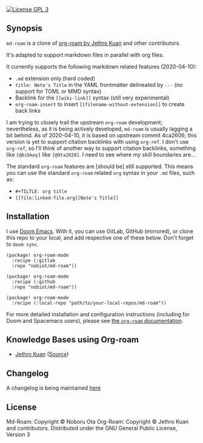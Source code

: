 [![License GPL 3][badge-license]](http://www.gnu.org/licenses/gpl-3.0.txt)
## Synopsis

`md-roam` is a clone of [org-roam by Jethro
Kuan](https://github.com/jethrokuan/org-roam) and other contributors. 

It's adapted to support markdown files in parallel with org files.

It currently supports the following markdown related features (2020-04-10):

- `.md` extension only.(hard coded)
- `title: Note's Title` in the YAML frontmatter delineated by `---` (no support
  for TOML or MMD syntax)
- Backlink for the `[[wiki-link]]` syntax (still very experimental)
- `org-roam-insert` to insert `[[filename-without-extension]]` to create back
  links
  
I am trying to closely trail the upstream `org-roam` development; nevertheless,
  as it is being actively developed, `md-roam` is usually lagging a bit behind.
  As of 2020-04-10, it is based on upstream commit 4ca2606; this version is yet
  to support citation backlinks with using `org-ref`. I don't use `org-ref`, so
  I'll think of another way to support citation backlinks, something like `[@bibkey]` like
  `[@Ota2020]`. I need to see where my skill boundaries are... 


The standard `org-roam` features are [should be] still supported. This means you can use 
the standard `org-roam` related `org` syntax in your `.md` files, such as:
- `#+TILTLE: org title`
- `[[file:linked-file.org][Note's Title]]`


## Installation

I use [Doom
Emacs](https://github.com/hlissner/doom-emacs/blob/develop/docs/getting_started.org#installing-packages-from-external-sources).
With it, you can use GitLab, GitHub (mirrored), or clone this repo to your
local, and add respective one of these below. Don't forget to `doom sync`.

``` emacs-lisp
(package! org-roam-mode
  :recipe (:gitlab
  :repo "nobiot/md-roam"))
```

``` emacs-lisp
(package! org-roam-mode
  :recipe (:github
  :repo "nobiot/md-roam"))
```


``` emacs-lisp
(package! org-roam-mode
  :recipe (:local-repo "path/to/your-local-repos/md-roam"))
```

For more detailed installation and configuration instructions (including for
Doom and Spacemacs users), please see [the `org-roam`
documentation](https://org-roam.readthedocs.io/en/master/installation/). 

## Knowledge Bases using Org-roam

- [Jethro Kuan](https://braindump.jethro.dev/)
  ([Source](https://github.com/jethrokuan/braindump/tree/master/org))

## Changelog

A changelog is being maintained [here](CHANGELOG.md)

## License

Md-Roam: Copyright © Noboru Ota
Org-Roam: Copyright © Jethro Kuan and contributors. 
Distributed under the GNU General Public License, Version 3

[roamresearch]: https://www.roamresearch.com/
[org]: https://orgmode.org/
[badge-license]: https://img.shields.io/badge/license-GPL_3-green.svg
[docs]: https://org-roam.readthedocs.io/
[slack]: https://join.slack.com/t/orgroam/shared_invite/zt-deoqamys-043YQ~s5Tay3iJ5QRI~Lxg
